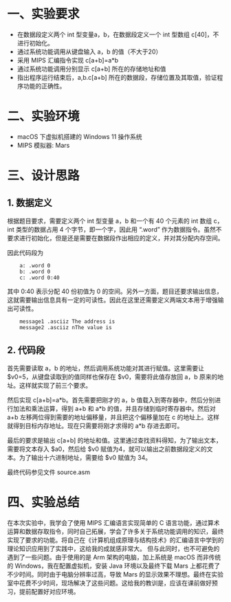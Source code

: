 # 一、实验要求

- 在数据段定义两个 int 型变量a，b，在数据段定义一个 int 型数组 c[40]，不进行初始化。
- 通过系统功能调用从键盘输入 a，b 的值（不大于20）
- 采用 MIPS 汇编指令实现 c[a+b]=a*b
- 通过系统功能调用分别显示 c[a+b] 所在的存储地址和值
- 指出程序运行结束后，a,b.c[a+b] 所在的数据段，存储位置及其取值，验证程序功能的正确性。

# 二、实验环境

- macOS 下虚拟机搭建的 Windows 11 操作系统 
- MIPS 模拟器: Mars

# 三、设计思路

## 1. 数据定义

根据题目要求，需要定义两个 int 型变量 a，b 和一个有 40 个元素的 int 数组 c，int 类型的数据占用 4 个字节，即一个字，因此用 “.word” 作为数据指令。虽然不要求进行初始化，但是还是需要在数据段作出相应的定义，并对其分配内存空间。

因此代码段为

```
	a: .word 0
	b: .word 0
	c: .word 0:40
```

其中 0:40 表示分配 40 份初值为 0 的空间。另外一方面，题目还要求输出信息，这就需要输出信息具有一定的可读性。因此在这里还需要定义两端文本用于增强输出可读性。

```
	message1 .asciiz The address is 
	message2 .asciiz nThe value is 
```
## 2. 代码段
首先需要读取 a，b 的地址，然后调用系统功能对其进行赋值。这里需要让 \$v0=5，从键盘读取到的值同样也保存在 \$v0，需要将此值存放回 a，b 原来的地址。这样就实现了前三个要求。

然后实现 c[a+b]=a\*b。首先需要把刚才的 a，b 值载入到寄存器中，然后分别进行加法和乘法运算，得到 a+b 和 a\*b 的值，并且存储到临时寄存器中。然后对 a+b 左移两位得到需要的地址偏移量，并且把这个偏移量加在 c 的地址上。这样就得到目标内存地址。现在只需要将刚才求得的 a*b 存进去即可。

最后的要求是输出 c[a+b] 的地址和值。这里通过查找资料得知，为了输出文本，需要将文本存入 \$a0，然后给 \$v0 赋值为4，就可以输出之前数据段定义的文本。为了输出十六进制地址，需要给 \$v0 赋值为 34。

最终代码参见文件 source.asm

# 四、实验总结

在本次实验中，我学会了使用 MIPS 汇编语言实现简单的 C 语言功能，通过算术运算和数据存取指令，同时自己拓展，学会了许多关于系统功能调用的知识，最终实现了要求的功能。将自己在《计算机组成原理与结构技术》的汇编语言中学到的理论知识应用到了实践中，这给我的成就感非常大。
但与此同时，也不可避免的遇到了一些问题。由于使用的是 Arm 架构的电脑，加上系统是 macOS 而非传统的 Windows，我在配置虚拟机，安装 Java 环境以及最终下载 Mars 上都花费了不少时间。同时由于电脑分辨率过高，导致 Mars 的显示效果不理想。最终在实验室中花费不少时间，现场解决了这些问题。这给我的教训是，应该在课前做好预习，提前配置好对应环境。
